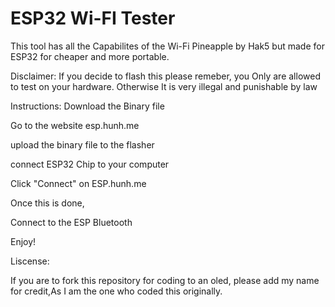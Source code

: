 # ESP32 Wi-FI Tester
This tool has all the Capabilites of the Wi-Fi Pineapple by Hak5 but made for ESP32 for cheaper and more portable.

Disclaimer:
If you decide to flash this please remeber, you Only are allowed to test on your hardware.
Otherwise It is very illegal and punishable by law

Instructions:
Download the Binary file

Go to the website esp.hunh.me

upload the binary file to the flasher 

connect ESP32 Chip to your computer

Click "Connect" on ESP.hunh.me

Once this is done, 

Connect to the ESP Bluetooth

Enjoy!

Liscense:

If you are to fork this repository for coding to an oled, please add my name for credit,As I am the one who coded this originally.
